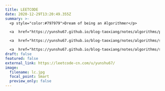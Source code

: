 ```yaml
---
title: LEETCODE
date: 2020-12-29T13:20:49.355Z
summary: >-
  <p style="color:#797979">Dream of being an Algorithmer</p>

  <a  href="https://yunshu67.github.io/blog-taoxiang/notes/algorithms/preSum.html" style="color:#797979;text-decoration:none">1) preSum</a><br>

  <a  href="https://yunshu67.github.io/blog-taoxiang/notes/algorithms/slidingWindow.html" style="color:#797979;text-decoration:none">2) sliding window</a><br>

  <a  href="https://yunshu67.github.io/blog-taoxiang/notes/algorithms/slidingWindow.html" style="color:#797979;text-decoration:none">3) dynammic programming</a>
draft: false
featured: false
external_link: https://leetcode-cn.com/u/yunshu67/
image:
  filename: lc.jpg
  focal_point: Smart
  preview_only: false
---
```

